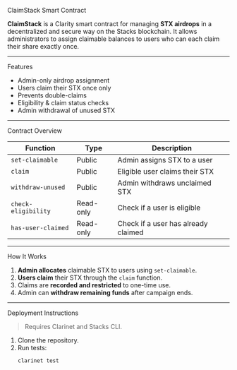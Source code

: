 ClaimStack Smart Contract

**ClaimStack** is a Clarity smart contract for managing **STX airdrops** in a decentralized and secure way on the Stacks blockchain. It allows administrators to assign claimable balances to users who can each claim their share exactly once.

---

 Features

-  Admin-only airdrop assignment
-  Users claim their STX once only
-  Prevents double-claims
-  Eligibility & claim status checks
-  Admin withdrawal of unused STX

---

 Contract Overview

| Function | Type | Description |
|----------|------|-------------|
| `set-claimable` | Public | Admin assigns STX to a user |
| `claim` | Public | Eligible user claims their STX |
| `withdraw-unused` | Public | Admin withdraws unclaimed STX |
| `check-eligibility` | Read-only | Check if a user is eligible |
| `has-user-claimed` | Read-only | Check if a user has already claimed |

---

 How It Works

1. **Admin allocates** claimable STX to users using `set-claimable`.
2. **Users claim** their STX through the `claim` function.
3. Claims are **recorded and restricted** to one-time use.
4. Admin can **withdraw remaining funds** after campaign ends.

---

Deployment Instructions

> Requires Clarinet and Stacks CLI.

1. Clone the repository.
2. Run tests:
   ```bash
   clarinet test
